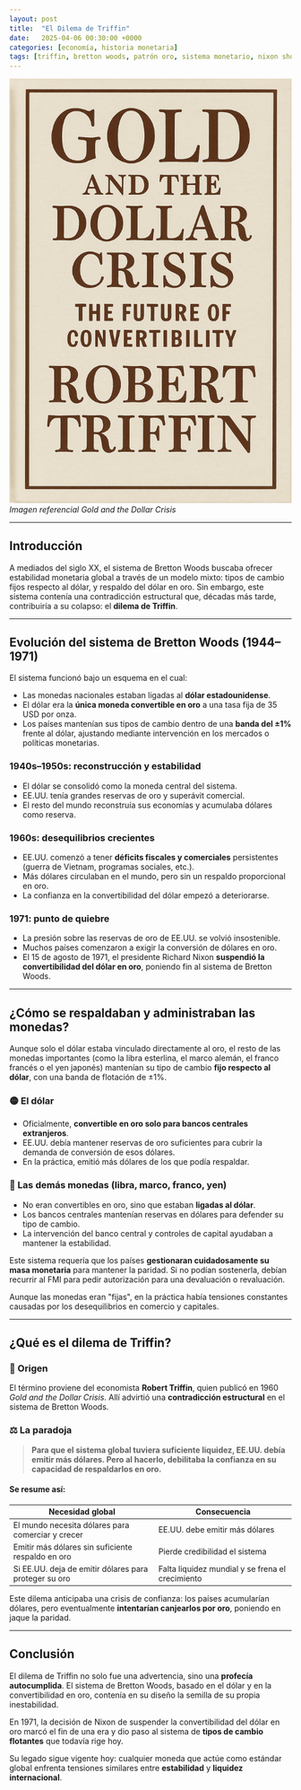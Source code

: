 ```yaml
---
layout: post
title:  "El Dilema de Triffin"
date:   2025-04-06 00:30:00 +0000
categories: [economía, historia monetaria]
tags: [triffin, bretton woods, patrón oro, sistema monetario, nixon shock]
---
```


![Gold and the Dollar Crisis](assets/img/posts/triffin-header.png)
*Imagen referencial Gold and the Dollar Crisis*

---

## Introducción

A mediados del siglo XX, el sistema de Bretton Woods buscaba ofrecer estabilidad monetaria global a través de un modelo mixto: tipos de cambio fijos respecto al dólar, y respaldo del dólar en oro. Sin embargo, este sistema contenía una contradicción estructural que, décadas más tarde, contribuiría a su colapso: el **dilema de Triffin**.

---

## Evolución del sistema de Bretton Woods (1944–1971)

El sistema funcionó bajo un esquema en el cual:

- Las monedas nacionales estaban ligadas al **dólar estadounidense**.
- El dólar era la **única moneda convertible en oro** a una tasa fija de 35 USD por onza.
- Los países mantenían sus tipos de cambio dentro de una **banda del ±1%** frente al dólar, ajustando mediante intervención en los mercados o políticas monetarias.

### 1940s–1950s: reconstrucción y estabilidad
- El dólar se consolidó como la moneda central del sistema.
- EE.UU. tenía grandes reservas de oro y superávit comercial.
- El resto del mundo reconstruía sus economías y acumulaba dólares como reserva.

### 1960s: desequilibrios crecientes
- EE.UU. comenzó a tener **déficits fiscales y comerciales** persistentes (guerra de Vietnam, programas sociales, etc.).
- Más dólares circulaban en el mundo, pero sin un respaldo proporcional en oro.
- La confianza en la convertibilidad del dólar empezó a deteriorarse.

### 1971: punto de quiebre
- La presión sobre las reservas de oro de EE.UU. se volvió insostenible.
- Muchos países comenzaron a exigir la conversión de dólares en oro.
- El 15 de agosto de 1971, el presidente Richard Nixon **suspendió la convertibilidad del dólar en oro**, poniendo fin al sistema de Bretton Woods.

---

## ¿Cómo se respaldaban y administraban las monedas?

Aunque solo el dólar estaba vinculado directamente al oro, el resto de las monedas importantes (como la libra esterlina, el marco alemán, el franco francés o el yen japonés) mantenían su tipo de cambio **fijo respecto al dólar**, con una banda de flotación de ±1%.

### 🟡 El dólar

- Oficialmente, **convertible en oro solo para bancos centrales extranjeros**.
- EE.UU. debía mantener reservas de oro suficientes para cubrir la demanda de conversión de esos dólares.
- En la práctica, emitió más dólares de los que podía respaldar.

### 💱 Las demás monedas (libra, marco, franco, yen)

- No eran convertibles en oro, sino que estaban **ligadas al dólar**.
- Los bancos centrales mantenían reservas en dólares para defender su tipo de cambio.
- La intervención del banco central y controles de capital ayudaban a mantener la estabilidad.

Este sistema requería que los países **gestionaran cuidadosamente su masa monetaria** para mantener la paridad. Si no podían sostenerla, debían recurrir al FMI para pedir autorización para una devaluación o revaluación.

Aunque las monedas eran "fijas", en la práctica había tensiones constantes causadas por los desequilibrios en comercio y capitales.

---

## ¿Qué es el dilema de Triffin?

### 🧠 Origen

El término proviene del economista **Robert Triffin**, quien publicó en 1960 *Gold and the Dollar Crisis*. Allí advirtió una **contradicción estructural** en el sistema de Bretton Woods.

### ⚖️ La paradoja

> **Para que el sistema global tuviera suficiente liquidez, EE.UU. debía emitir más dólares. Pero al hacerlo, debilitaba la confianza en su capacidad de respaldarlos en oro.**

#### Se resume así:

| Necesidad global                                      | Consecuencia                                     |
| ----------------------------------------------------- | ------------------------------------------------ |
| El mundo necesita dólares para comerciar y crecer     | EE.UU. debe emitir más dólares                   |
| Emitir más dólares sin suficiente respaldo en oro     | Pierde credibilidad el sistema                   |
| Si EE.UU. deja de emitir dólares para proteger su oro | Falta liquidez mundial y se frena el crecimiento |

Este dilema anticipaba una crisis de confianza: los países acumularían dólares, pero eventualmente **intentarían canjearlos por oro**, poniendo en jaque la paridad.

---

## Conclusión

El dilema de Triffin no solo fue una advertencia, sino una **profecía autocumplida**. El sistema de Bretton Woods, basado en el dólar y en la convertibilidad en oro, contenía en su diseño la semilla de su propia inestabilidad.

En 1971, la decisión de Nixon de suspender la convertibilidad del dólar en oro marcó el fin de una era y dio paso al sistema de **tipos de cambio flotantes** que todavía rige hoy.

Su legado sigue vigente hoy: cualquier moneda que actúe como estándar global enfrenta tensiones similares entre **estabilidad** y **liquidez internacional**.

